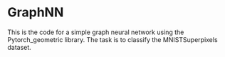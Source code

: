 # GraphNN

This is the code for a simple graph neural network using the Pytorch_geometric library.
The task is to classify the MNISTSuperpixels dataset.
